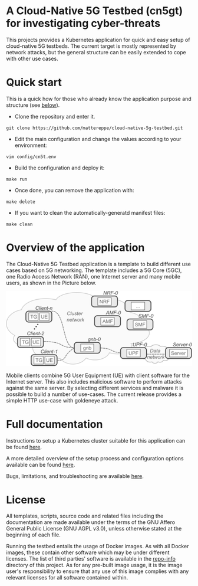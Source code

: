 # A Cloud-Native 5G Testbed (cn5gt) for investigating cyber-threats

This projects provides a Kubernetes application for quick and easy setup of cloud-native 5G testbeds. The current target is mostly represented by network attacks, but the general structure can be easily extended to cope with other use cases.


# Quick start

This is a quick how for those who already know the application purpose and structure (see [below](https://github.com/mattereppe/cloud-native-5g-testbed#overview-of-the-application)).

- Clone the repository and enter it.
```
git clone https://github.com/mattereppe/cloud-native-5g-testbed.git
```

- Edit the main configuration and change the values according to your environment:
```
vim config/cn5t.env
```
- Build the configuration and deploy it:
```
make run
```
- Once done, you can remove the application with:
```
make delete
```
- If you want to clean the automatically-generatd manifest files:
```
make clean
```

# Overview of the application

The Cloud-Native 5G Testbed application is a template to build different use cases based on 5G networking. The template includes a 5G Core (5GC), one Radio Access Network (RAN), one Internet server and many mobile users, as shown in the Picture below.

<picture>
  <img alt="Generic structure of the cn5gt application. " src="docs/images/cn5gt.png">
</picture>

Mobile clients combine 5G User Equipment (UE) with client software for the Internet server. This also includes malicious software to perform attacks against the same server. By selecting different services and malware it is possible to build a number of use-cases. The current release provides a simple HTTP use-case with goldeneye attack.


# Full documentation

Instructions to setup a Kubernetes cluster suitable for this application can be found [here](docs/kubernetes-setup.md).

A more detailed overview of the setup process and configuration options available can be found [here](docs/install.md).

Bugs, limitations, and troubleshooting are available [here](docs/bugs.md).


# License

All templates, scripts, source code and related files including the documentation are  made available under the terms of the GNU Affero General Public License (GNU AGPL v3.0), unless otherwise stated at the beginning of each file.

Running the testbed entails the usage of Docker images. As with all Docker images, these contain other software which may be under different licenses. The list of third parties' software is available in the [repo-info](repo-info/) directory of this project.
As for any pre-built image usage, it is the image user's responsibility to ensure that any use of this image complies with any relevant licenses for all software contained within.




